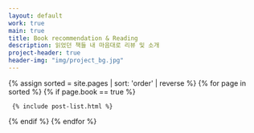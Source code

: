 ```yaml
---
layout: default
work: true
main: true
title: Book recommendation & Reading
description: 읽었던 책들 내 마음대로 리뷰 및 소개
project-header: true
header-img: "img/project_bg.jpg"
---
```


<div class="catalogue">
{% assign sorted = site.pages | sort: 'order' | reverse %}
{% for page in sorted %}
{% if page.book == true %}

     {% include post-list.html %}

{% endif %}
{% endfor %}
</div>